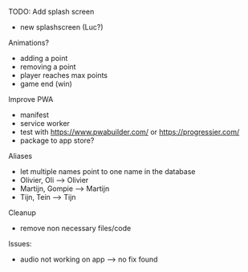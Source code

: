 TODO: 
Add splash screen
- new splashscreen (Luc?)

Animations?
- adding a point
- removing a point
- player reaches max points
- game end (win)

Improve PWA
- manifest
- service worker
- test with https://www.pwabuilder.com/ or https://progressier.com/
- package to app store?

Aliases
- let multiple names point to one name in the database 
- Olivier, Oli --> Olivier
- Martijn, Gompie --> Martijn
- Tijn, Tein --> Tijn

Cleanup
- remove non necessary files/code

Issues:
- audio not working on app --> no fix found





